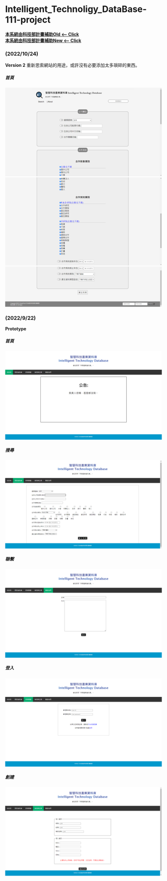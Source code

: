 # Intelligent_Technoligy_DataBase-111-project

[**本系統由科技部計畫補助Old <-- Click**](http://140.113.117.117:88/biotech/index.php?accesscheck=%2Fbiotech%2Fcontract.php) <br>
[**本系統由科技部計畫補助New <-- Click**](http://localhost:8888/smarttech_v2/MainPage.php)

### (2022/10/24)
**Version 2**
重新思索網站的用途，或許沒有必要添加太多瑣碎的東西。

##### 首頁
![This is an image](Screenshot1.png)
![This is an image](Screenshot2.png)
![This is an image](Screenshot3.png)

### (2022/9/22)
**Prototype**

##### 首頁
![This is an image](/smarttech/版面截圖_new_Prototype/Interface.png)

##### 搜尋
![This is an image](/smarttech/版面截圖_new_Prototype/WH_search.png)

##### 聯繫
![This is an image](/smarttech/版面截圖_new_Prototype/contact.png)

##### 登入
![This is an image](/smarttech/版面截圖_new_Prototype/login.png)

##### 創建
![This is an image](/smarttech/版面截圖_new_Prototype/register.png)
